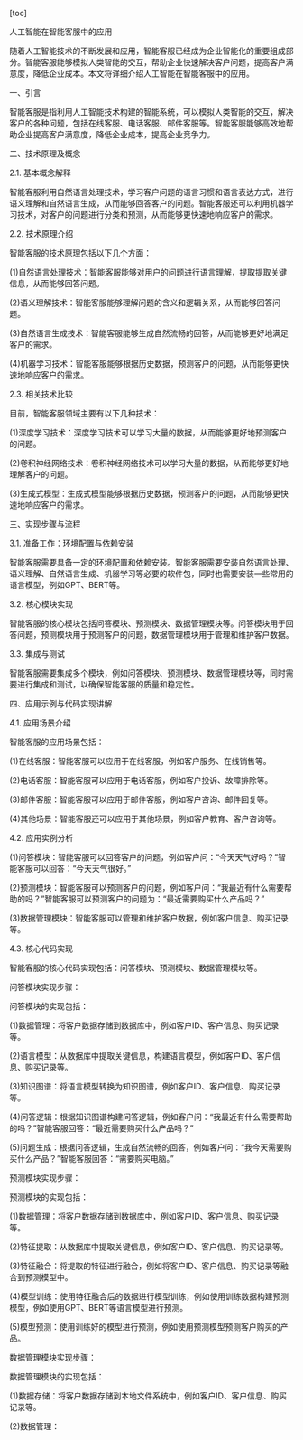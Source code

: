 
[toc]                    
                
                
人工智能在智能客服中的应用

随着人工智能技术的不断发展和应用，智能客服已经成为企业智能化的重要组成部分。智能客服能够模拟人类智能的交互，帮助企业快速解决客户问题，提高客户满意度，降低企业成本。本文将详细介绍人工智能在智能客服中的应用。

一、引言

智能客服是指利用人工智能技术构建的智能系统，可以模拟人类智能的交互，解决客户的各种问题，包括在线客服、电话客服、邮件客服等。智能客服能够高效地帮助企业提高客户满意度，降低企业成本，提高企业竞争力。

二、技术原理及概念

2.1. 基本概念解释

智能客服利用自然语言处理技术，学习客户问题的语言习惯和语言表达方式，进行语义理解和自然语言生成，从而能够回答客户的问题。智能客服还可以利用机器学习技术，对客户的问题进行分类和预测，从而能够更快速地响应客户的需求。

2.2. 技术原理介绍

智能客服的技术原理包括以下几个方面：

(1)自然语言处理技术：智能客服能够对用户的问题进行语言理解，提取提取关键信息，从而能够回答问题。

(2)语义理解技术：智能客服能够理解问题的含义和逻辑关系，从而能够回答问题。

(3)自然语言生成技术：智能客服能够生成自然流畅的回答，从而能够更好地满足客户的需求。

(4)机器学习技术：智能客服能够根据历史数据，预测客户的问题，从而能够更快速地响应客户的需求。

2.3. 相关技术比较

目前，智能客服领域主要有以下几种技术：

(1)深度学习技术：深度学习技术可以学习大量的数据，从而能够更好地预测客户的问题。

(2)卷积神经网络技术：卷积神经网络技术可以学习大量的数据，从而能够更好地理解客户的问题。

(3)生成式模型：生成式模型能够根据历史数据，预测客户的问题，从而能够更快速地响应客户的需求。

三、实现步骤与流程

3.1. 准备工作：环境配置与依赖安装

智能客服需要具备一定的环境配置和依赖安装。智能客服需要安装自然语言处理、语义理解、自然语言生成、机器学习等必要的软件包，同时也需要安装一些常用的语言模型，例如GPT、BERT等。

3.2. 核心模块实现

智能客服的核心模块包括问答模块、预测模块、数据管理模块等。问答模块用于回答问题，预测模块用于预测客户的问题，数据管理模块用于管理和维护客户数据。

3.3. 集成与测试

智能客服需要集成多个模块，例如问答模块、预测模块、数据管理模块等，同时需要进行集成和测试，以确保智能客服的质量和稳定性。

四、应用示例与代码实现讲解

4.1. 应用场景介绍

智能客服的应用场景包括：

(1)在线客服：智能客服可以应用于在线客服，例如客户服务、在线销售等。

(2)电话客服：智能客服可以应用于电话客服，例如客户投诉、故障排除等。

(3)邮件客服：智能客服可以应用于邮件客服，例如客户咨询、邮件回复等。

(4)其他场景：智能客服还可以应用于其他场景，例如客户教育、客户咨询等。

4.2. 应用实例分析

(1)问答模块：智能客服可以回答客户的问题，例如客户问：“今天天气好吗？”智能客服可以回答：“今天天气很好。”

(2)预测模块：智能客服可以预测客户的问题，例如客户问：“我最近有什么需要帮助的吗？”智能客服可以预测客户的问题为：“最近需要购买什么产品吗？”

(3)数据管理模块：智能客服可以管理和维护客户数据，例如客户信息、购买记录等。

4.3. 核心代码实现

智能客服的核心代码实现包括：问答模块、预测模块、数据管理模块等。

问答模块实现步骤：

问答模块的实现包括：

(1)数据管理：将客户数据存储到数据库中，例如客户ID、客户信息、购买记录等。

(2)语言模型：从数据库中提取关键信息，构建语言模型，例如客户ID、客户信息、购买记录等。

(3)知识图谱：将语言模型转换为知识图谱，例如客户ID、客户信息、购买记录等。

(4)问答逻辑：根据知识图谱构建问答逻辑，例如客户问：“我最近有什么需要帮助的吗？”智能客服回答：“最近需要购买什么产品吗？”

(5)问题生成：根据问答逻辑，生成自然流畅的回答，例如客户问：“我今天需要购买什么产品？”智能客服回答：“需要购买电脑。”

预测模块实现步骤：

预测模块的实现包括：

(1)数据管理：将客户数据存储到数据库中，例如客户ID、客户信息、购买记录等。

(2)特征提取：从数据库中提取关键信息，例如客户ID、客户信息、购买记录等。

(3)特征融合：将提取的特征进行融合，例如将客户ID、客户信息、购买记录等融合到预测模型中。

(4)模型训练：使用特征融合后的数据进行模型训练，例如使用训练数据构建预测模型，例如使用GPT、BERT等语言模型进行预测。

(5)模型预测：使用训练好的模型进行预测，例如使用预测模型预测客户购买的产品。

数据管理模块实现步骤：

数据管理模块的实现包括：

(1)数据存储：将客户数据存储到本地文件系统中，例如客户ID、客户信息、购买记录等。

(2)数据管理：

